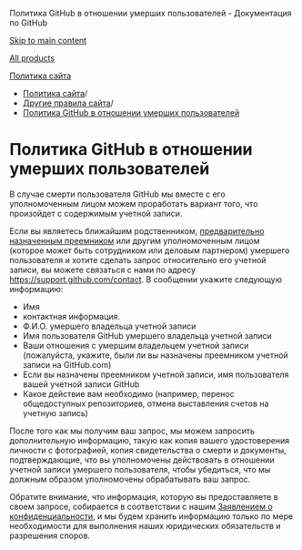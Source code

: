 Политика GitHub в отношении умерших пользователей - Документация по GitHub

[Skip to main content](#main-content)

[All products](/ru)

[Политика сайта](/ru/site-policy)

* [Политика сайта](/ru/site-policy)/
* [Другие правила сайта](/ru/site-policy/other-site-policies)/
* [Политика GitHub в отношении умерших пользователей](/ru/site-policy/other-site-policies/github-deceased-user-policy)

Политика GitHub в отношении умерших пользователей
==========

В случае смерти пользователя GitHub мы вместе с его уполномоченным лицом можем проработать вариант того, что произойдет с содержимым учетной записи.

Если вы являетесь ближайшим родственником, [предварительно назначенным преемником](/ru/account-and-profile/setting-up-and-managing-your-personal-account-on-github/managing-access-to-your-personal-repositories/maintaining-ownership-continuity-of-your-personal-accounts-repositories) или другим уполномоченным лицом (которое может быть сотрудником или деловым партнером) умершего пользователя и хотите сделать запрос относительно его учетной записи, вы можете связаться с нами по адресу <https://support.github.com/contact>. В сообщении укажите следующую информацию:

* Имя
* контактная информация.
* Ф.И.О. умершего владельца учетной записи
* Имя пользователя GitHub умершего владельца учетной записи
* Ваши отношения с умершим владельцем учетной записи (пожалуйста, укажите, были ли вы назначены преемником учетной записи на GitHub.com)
* Если вы назначены преемником учетной записи, имя пользователя вашей учетной записи GitHub
* Какое действие вам необходимо (например, перенос общедоступных репозиториев, отмена выставления счетов на учетную запись)

После того как мы получим ваш запрос, мы можем запросить дополнительную информацию, такую как копия вашего удостоверения личности с фотографией, копия свидетельства о смерти и документы, подтверждающие, что вы уполномочены действовать в отношении учетной записи умершего пользователя, чтобы убедиться, что мы должным образом уполномочены обрабатывать ваш запрос.

Обратите внимание, что информация, которую вы предоставляете в своем запросе, собирается в соответствии с нашим [Заявлением о конфиденциальности](/ru/site-policy/privacy-policies/github-privacy-statement), и мы будем хранить информацию только по мере необходимости для выполнения наших юридических обязательств и разрешения споров.
